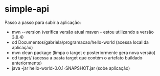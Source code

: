 # simple-api

Passo a passo para subir a aplicação:

- mvn --version (verifica versão atual maven - estou utilizando a versão 3.8.4)
- cd Documentos/gabriela/programacao/hello-world (acessa local da aplicação)
- mvn clean package (limpa o target e posteriormente gera nova versão)
- cd target/ (acessa a pasta target que contém o artefato buildado anteriormente)
- java -jar hello-world-0.0.1-SNAPSHOT.jar (sobe aplicação)
